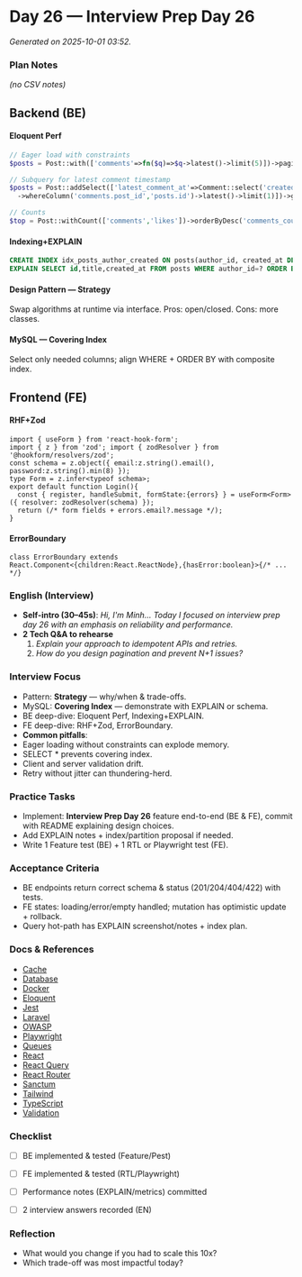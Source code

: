 # Day 26 — Interview Prep Day 26

_Generated on 2025-10-01 03:52._

### Plan Notes
_(no CSV notes)_

## Backend (BE)

#### Eloquent Perf
```php
// Eager load with constraints
$posts = Post::with(['comments'=>fn($q)=>$q->latest()->limit(5)])->paginate(20);

// Subquery for latest comment timestamp
$posts = Post::addSelect(['latest_comment_at'=>Comment::select('created_at')
  ->whereColumn('comments.post_id','posts.id')->latest()->limit(1)])->get();

// Counts
$top = Post::withCount(['comments','likes'])->orderByDesc('comments_count')->limit(50)->get();
```

#### Indexing+EXPLAIN
```sql
CREATE INDEX idx_posts_author_created ON posts(author_id, created_at DESC);
EXPLAIN SELECT id,title,created_at FROM posts WHERE author_id=? ORDER BY created_at DESC LIMIT 20;
```

#### Design Pattern — Strategy
Swap algorithms at runtime via interface.
Pros: open/closed. Cons: more classes.

#### MySQL — Covering Index
Select only needed columns; align WHERE + ORDER BY with composite index.

## Frontend (FE)

#### RHF+Zod
```tsx
import { useForm } from 'react-hook-form';
import { z } from 'zod'; import { zodResolver } from '@hookform/resolvers/zod';
const schema = z.object({ email:z.string().email(), password:z.string().min(8) });
type Form = z.infer<typeof schema>;
export default function Login(){
  const { register, handleSubmit, formState:{errors} } = useForm<Form>({ resolver: zodResolver(schema) });
  return (/* form fields + errors.email?.message */);
}
```

#### ErrorBoundary
```tsx
class ErrorBoundary extends React.Component<{children:React.ReactNode},{hasError:boolean}>{/* ... */} 
```

### English (Interview)
- **Self-intro (30–45s)**: *Hi, I'm Minh… Today I focused on interview prep day 26 with an emphasis on reliability and performance.*
- **2 Tech Q&A to rehearse**
  1) *Explain your approach to idempotent APIs and retries.*
  2) *How do you design pagination and prevent N+1 issues?*


### Interview Focus
- Pattern: **Strategy** — why/when & trade-offs.
- MySQL: **Covering Index** — demonstrate with EXPLAIN or schema.
- BE deep-dive: Eloquent Perf, Indexing+EXPLAIN.
- FE deep-dive: RHF+Zod, ErrorBoundary.
- **Common pitfalls**:
- Eager loading without constraints can explode memory.
- SELECT * prevents covering index.
- Client and server validation drift.
- Retry without jitter can thundering-herd.


### Practice Tasks
- Implement: **Interview Prep Day 26** feature end-to-end (BE & FE), commit with README explaining design choices.
- Add EXPLAIN notes + index/partition proposal if needed.
- Write 1 Feature test (BE) + 1 RTL or Playwright test (FE).


### Acceptance Criteria
- BE endpoints return correct schema & status (201/204/404/422) with tests.
- FE states: loading/error/empty handled; mutation has optimistic update + rollback.
- Query hot-path has EXPLAIN screenshot/notes + index plan.


### Docs & References
- [Cache](https://laravel.com/docs/cache)
- [Database](https://dev.mysql.com/doc/)
- [Docker](https://docs.docker.com/)
- [Eloquent](https://laravel.com/docs/eloquent)
- [Jest](https://jestjs.io/docs/getting-started)
- [Laravel](https://laravel.com/docs)
- [OWASP](https://owasp.org/www-project-top-ten/)
- [Playwright](https://playwright.dev/docs/intro)
- [Queues](https://laravel.com/docs/queues)
- [React](https://react.dev/learn)
- [React Query](https://tanstack.com/query/latest)
- [React Router](https://reactrouter.com/en/main)
- [Sanctum](https://laravel.com/docs/sanctum)
- [Tailwind](https://tailwindcss.com/docs)
- [TypeScript](https://www.typescriptlang.org/docs/)
- [Validation](https://laravel.com/docs/validation)

### Checklist
- [ ] BE implemented & tested (Feature/Pest)
- [ ] FE implemented & tested (RTL/Playwright)
- [ ] Performance notes (EXPLAIN/metrics) committed
- [ ] 2 interview answers recorded (EN)


### Reflection
- What would you change if you had to scale this 10x?
- Which trade-off was most impactful today?